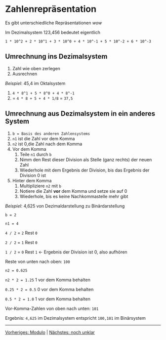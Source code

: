# Zahlenrepräsentation

Es gibt unterschiedliche Repräsentationen *wow*

Im Dezimalsystem 123,456 bedeutet eigentlich

`1 * 10^2 + 2 * 10^1 + 3 * 10^0 + 4 * 10^-1 + 5 * 10^-2 + 6 * 10^-3`

## Umrechnung ins Dezimalsystem

1. Zahl wie oben zerlegen
2. Ausrechnen

*Beispiel*: 45,4 im Oktalsystem

1. `4 * 8^1 + 5 * 8^0 + 4 * 8^-1`
2. = `4 * 8 + 5 + 4 * 1/8` = `37,5`

## Umrechnung aus Dezimalsystem in ein anderes System
1. `b = Basis des anderen Zahlensystems`
2. `n1` ist die Zahl vor dem Komma
3. `n2` ist 0,die Zahl nach dem Komma
4. Vor dem Komma
   1. Teile `n1` durch `b`
   2. Nimm den Rest dieser Division als Stelle (ganz rechts) der neuen Zahl
   3. Wiederhole mit dem Ergebnis der Division, bis das Ergebnis der Division 0 ist
5. Hinter dem Komma
   1. Multipliziere `n2` mit `b`
   2. Notiere die Zahl **vor** dem Komma und setze sie auf 0
   3. Wiederhole, bis es keine Nachkommastelle mehr gibt


*Beispiel*: 4,625 von Dezimaldarstellung zu Binärdarstellung

`b = 2`

`n1 = 4`

`4 / 2` = `2` Rest `0`

`2 / 2` = `1` Rest `0`

`1 / 2` = `0` Rest `1` <- Ergebnis der Division ist 0, also aufhören

Reste von unten nach oben: `100`

`n2 = 0.625`

`n2 * 2 = 1.25` 1 vor dem Komma behalten

`0.25 * 2 = 0.5` 0 vor dem Komma behalten

`0.5 * 2 = 1.0` 1 vor dem Komma behalten

Vor-Komma-Zahlen von oben nach unten: `101`

Ergebnis: `4,625` im Dezimalsystem entspricht `100,101` im Binärsystem

___
[Vorheriges: Modulo](modulo.md) | [Nächstes: noch unklar](noch-unklar.md)